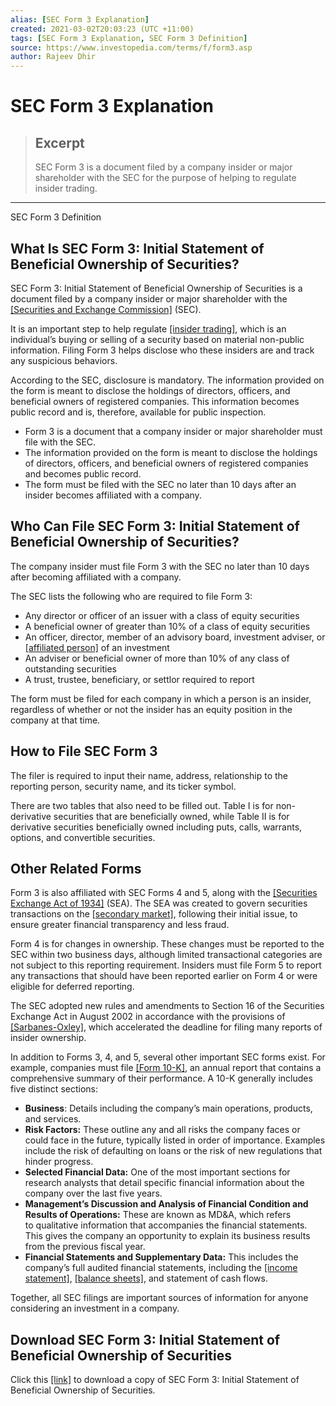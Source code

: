 ```yaml
---
alias: [SEC Form 3 Explanation]
created: 2021-03-02T20:03:23 (UTC +11:00)
tags: [SEC Form 3 Explanation, SEC Form 3 Definition]
source: https://www.investopedia.com/terms/f/form3.asp
author: Rajeev Dhir
---
```


# SEC Form 3 Explanation

> ## Excerpt
> SEC Form 3 is a document filed by a company insider or major shareholder with the SEC for the purpose of helping to regulate insider trading.

---

SEC Form 3 Definition
## What Is SEC Form 3: Initial Statement of Beneficial Ownership of Securities?

SEC Form 3: Initial Statement of Beneficial Ownership of Securities is a document filed by a company insider or major shareholder with the [[Securities and Exchange Commission]](https://www.investopedia.com/terms/s/sec.asp) (SEC). 

It is an important step to help regulate [[insider trading]](https://www.investopedia.com/terms/i/insidertrading.asp), which is an individual’s buying or selling of a security based on material non-public information. Filing Form 3 helps disclose who these insiders are and track any suspicious behaviors.

According to the SEC, disclosure is mandatory. The information provided on the form is meant to disclose the holdings of directors, officers, and beneficial owners of registered companies. This information becomes public record and is, therefore, available for public inspection.

-   Form 3 is a document that a company insider or major shareholder must file with the SEC.
-   The information provided on the form is meant to disclose the holdings of directors, officers, and beneficial owners of registered companies and becomes public record.
-   The form must be filed with the SEC no later than 10 days after an insider becomes affiliated with a company.

## Who Can File SEC Form 3: Initial Statement of Beneficial Ownership of Securities?

The company insider must file Form 3 with the SEC no later than 10 days after becoming affiliated with a company.

The SEC lists the following who are required to file Form 3:

-   Any director or officer of an issuer with a class of equity securities 
-   A beneficial owner of greater than 10% of a class of equity securities
-   An officer, director, member of an advisory board, investment adviser, or [[affiliated person]](https://www.investopedia.com/terms/a/affiliatedperson.asp) of an investment
-   An adviser or beneficial owner of more than 10% of any class of outstanding securities 
-   A trust, trustee, beneficiary, or settlor required to report 

The form must be filed for each company in which a person is an insider, regardless of whether or not the insider has an equity position in the company at that time.

## How to File SEC Form 3

The filer is required to input their name, address, relationship to the reporting person, security name, and its ticker symbol.

There are two tables that also need to be filled out. Table I is for non-derivative securities that are beneficially owned, while Table II is for derivative securities beneficially owned including puts, calls, warrants, options, and convertible securities.

## Other Related Forms

Form 3 is also affiliated with SEC Forms 4 and 5, along with the [[Securities Exchange Act of 1934]](https://www.investopedia.com/terms/s/seact1934.asp) (SEA). The SEA was created to govern securities transactions on the [[secondary market]](https://www.investopedia.com/terms/s/secondarymarket.asp), following their initial issue, to ensure greater financial transparency and less fraud.

Form 4 is for changes in ownership. These changes must be reported to the SEC within two business days, although limited transactional categories are not subject to this reporting requirement. Insiders must file Form 5 to report any transactions that should have been reported earlier on Form 4 or were eligible for deferred reporting.

The SEC adopted new rules and amendments to Section 16 of the Securities Exchange Act in August 2002 in accordance with the provisions of [[Sarbanes-Oxley]](https://www.investopedia.com/terms/s/sarbanesoxleyact.asp), which accelerated the deadline for filing many reports of insider ownership.

In addition to Forms 3, 4, and 5, several other important SEC forms exist. For example, companies must file [[Form 10-K]](https://www.investopedia.com/terms/1/10-k.asp), an annual report that contains a comprehensive summary of their performance. A 10-K generally includes five distinct sections:

-   **Business**: Details including the company’s main operations, products, and services.
-   **Risk Factors:** These outline any and all risks the company faces or could face in the future, typically listed in order of importance. Examples include the risk of defaulting on loans or the risk of new regulations that hinder progress.
-   **Selected Financial Data:** One of the most important sections for research analysts that detail specific financial information about the company over the last five years.
-   **Management’s Discussion and Analysis of Financial Condition and Results of Operations:** These are known as MD&A, which refers to qualitative information that accompanies the financial statements. This gives the company an opportunity to explain its business results from the previous fiscal year.
-   **Financial Statements and Supplementary Data:** This includes the company’s full audited financial statements, including the [[income statement]](https://www.investopedia.com/terms/i/incomestatement.asp), [[balance sheets]](https://www.investopedia.com/terms/b/balancesheet.asp), and statement of cash flows.

Together, all SEC filings are important sources of information for anyone considering an investment in a company.

## Download SEC Form 3: Initial Statement of Beneficial Ownership of Securities

Click this [[link]](https://www.sec.gov/about/forms/form3.pdf) to download a copy of SEC Form 3: Initial Statement of Beneficial Ownership of Securities.
